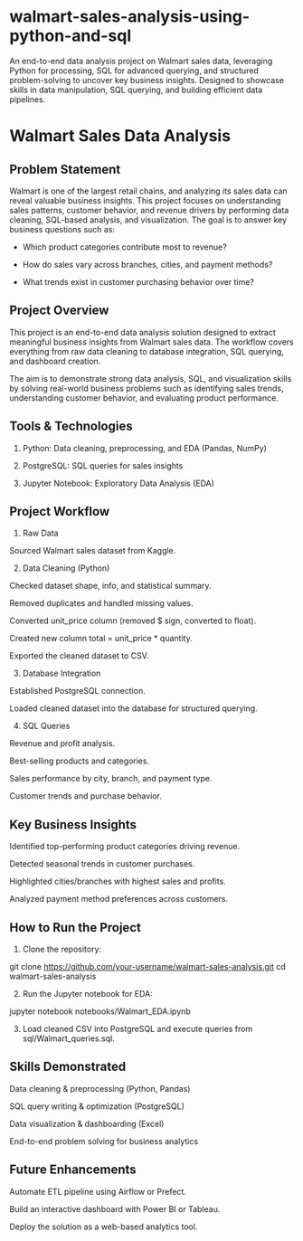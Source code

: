 # walmart-sales-analysis-using-python-and-sql
An end-to-end data analysis project on Walmart sales data, leveraging Python for processing, SQL for advanced querying, and structured problem-solving to uncover key business insights. Designed to showcase skills in data manipulation, SQL querying, and building efficient data pipelines.

# Walmart Sales Data Analysis
## Problem Statement

Walmart is one of the largest retail chains, and analyzing its sales data can reveal valuable business insights. This project focuses on understanding sales patterns, customer behavior, and revenue drivers by performing data cleaning, SQL-based analysis, and visualization. The goal is to answer key business questions such as:

* Which product categories contribute most to revenue?

* How do sales vary across branches, cities, and payment methods?

* What trends exist in customer purchasing behavior over time?

## Project Overview

This project is an end-to-end data analysis solution designed to extract meaningful business insights from Walmart sales data. The workflow covers everything from raw data cleaning to database integration, SQL querying, and dashboard creation.

The aim is to demonstrate strong data analysis, SQL, and visualization skills by solving real-world business problems such as identifying sales trends, understanding customer behavior, and evaluating product performance.

## Tools & Technologies

1. Python: Data cleaning, preprocessing, and EDA (Pandas, NumPy)

2. PostgreSQL: SQL queries for sales insights

3. Jupyter Notebook: Exploratory Data Analysis (EDA)


## Project Workflow

1. Raw Data

  Sourced Walmart sales dataset from Kaggle.

2. Data Cleaning (Python)

  Checked dataset shape, info, and statistical summary.
  
  Removed duplicates and handled missing values.
  
  Converted unit_price column (removed $ sign, converted to float).
  
  Created new column total = unit_price * quantity.
  
  Exported the cleaned dataset to CSV.

3. Database Integration

  Established PostgreSQL connection.
  
  Loaded cleaned dataset into the database for structured querying.

4. SQL Queries

  Revenue and profit analysis.
  
  Best-selling products and categories.
  
  Sales performance by city, branch, and payment type.
  
  Customer trends and purchase behavior.

## Key Business Insights

 Identified top-performing product categories driving revenue.
 
 Detected seasonal trends in customer purchases.
 
 Highlighted cities/branches with highest sales and profits.
 
 Analyzed payment method preferences across customers.

## How to Run the Project

 1. Clone the repository:
 
   git clone https://github.com/your-username/walmart-sales-analysis.git
   cd walmart-sales-analysis
 
 2. Run the Jupyter notebook for EDA:
 
   jupyter notebook notebooks/Walmart_EDA.ipynb
 
 3. Load cleaned CSV into PostgreSQL and execute queries from sql/Walmart_queries.sql.

## Skills Demonstrated

  Data cleaning & preprocessing (Python, Pandas)
  
  SQL query writing & optimization (PostgreSQL)
  
  Data visualization & dashboarding (Excel)
  
  End-to-end problem solving for business analytics

## Future Enhancements

  Automate ETL pipeline using Airflow or Prefect.
  
  Build an interactive dashboard with Power BI or Tableau.
  
  Deploy the solution as a web-based analytics tool.
